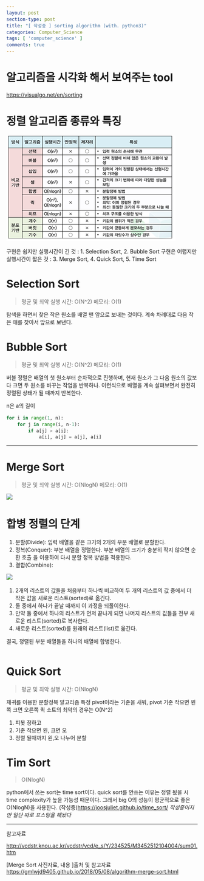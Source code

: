 ```yaml
---
layout: post
section-type: post
title: "[ 작성중 ] sorting algorithm (with. python3)"
categories: Computer_Science
tags: [ 'computer_science' ]
comments: true
---
```


# 알고리즘을 시각화 해서 보여주는 tool
https://visualgo.net/en/sorting

# 정렬 알고리즘 종류와 특징
<img src="images/2018-10-31-sort/sort_algorithm.png" />

구현은 쉽지만 실행시간이 긴 것 : 1. Selection Sort, 2. Bubble Sort
구현은 어렵지만 실행시간이 짧은 것 : 3. Merge Sort, 4. Quick Sort, 5. Time Sort



# Selection Sort
> 평균 및 최악 실행 시간: O(N^2)
> 메모리: O(1)

탐색을 하면서 찾은 작은 원소를 배열 맨 앞으로 보내는 것이다.
계속 차례대로 다음 작은 애를 찾아서 앞으로 보낸다.

# Bubble Sort
> 평균 및 최악 실행 시간: O(N^2)
> 메모리: O(1)

버블 정렬은 배열의 첫 원소부터 순차적으로 진행하며, 현재 원소가 그 다음 원소의 값보다 크면 두 원소를 바꾸는 작업을 반복하나.
이런식으로 배열을 계속 살펴보면서 완전히 정렬된 상태가 될 때까지 반복한다.

n은 a의 길이

``` python
for i in range(1, n):
    for j in range(i, n-1):
        if a[j] > a[i]:
            a[i], a[j] = a[j], a[i]
```

----


# Merge Sort
> 평균 및 최악 실행 시간: O(NlogN)
> 메모리: O(1)

<img src="https://www.dropbox.com/s/ei5c9ktrsigafd8/Screenshot%202018-12-20%2019.20.54.png?dl=0" />

# 합병 정렬의 단계
1. 분할(Divide): 입력 배열을 같은 크기의 2개의 부분 배열로 분할한다.
2. 정복(Conquer): 부분 배열을 정렬한다. 부분 배열의 크기가 충분히 작지 않으면 순환 호출 을 이용하여 다시 분할 정복 방법을 적용한다.
3. 결합(Combine):
<img src="https://www.dropbox.com/s/5gr0pvnczexe6mb/Screenshot%202018-12-20%2019.24.39.png?dl=0" />

1) 2개의 리스트의 값들을 처음부터 하나씩 비교하여 두 개의 리스트의 값 중에서 더 작은 값을 새로운 리스트(sorted)로 옮긴다.
2) 둘 중에서 하나가 끝날 때까지 이 과정을 되풀이한다.
3) 만약 둘 중에서 하나의 리스트가 먼저 끝나게 되면 나머지 리스트의 값들을 전부 새로운 리스트(sorted)로 복사한다.
4) 새로운 리스트(sorted)를 원래의 리스트(list)로 옮긴다.

결국, 정렬된 부분 배열들을 하나의 배열에 합병한다.

``` python

```


# Quick Sort
> 평균 및 최악 실행 시간: O(NlogN)


재귀를 이용한 분할정복 알고리즘
특정 pivot이라는 기준을 새워,
pivot 기준 작으면 왼쪽 크면 오른쪽
퀵 소트의 최악의 경우는 O(N^2)

1. 피봇 정하고
2. 기준 작으면 왼, 크면 오
3. 정렬 될때까지 왼,오 나누어 분할

# Tim Sort
> O(NlogN)

python에서 쓰는 sort는 time sort이다.
quick sort를 안쓰는 이유는 정렬 됬을 시 time complexity가 높을 가능성 때문이다.
그래서 big O의 성능이 평균적으로 좋은 O(NlogN)을 사용한다.
(작성중)https://joosjuliet.github.io/time_sort/
*작성중이지만 일단 따로 포스팅을 해놨다*


---
참고자료

http://vcdstr.knou.ac.kr/vcdstr/vcd/e_s/Y/234525/M3452512104004/sum01.htm

[Merge Sort 사진자료, 내용 ]출처 및 참고자료
https://gmlwjd9405.github.io/2018/05/08/algorithm-merge-sort.html
